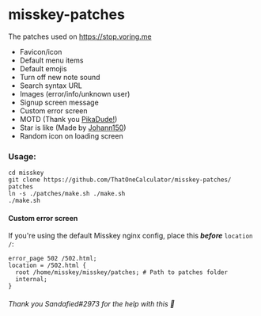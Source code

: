 # misskey-patches
The patches used on https://stop.voring.me

- Favicon/icon
- Default menu items
- Default emojis
- Turn off new note sound
- Search syntax URL
- Images (error/info/unknown user)
- Signup screen message
- Custom error screen
- MOTD (Thank you [PikaDude!](https://github.com/PikaDude))
- Star is like (Made by [Johann150](https://github.com/Johann150))
- Random icon on loading screen

### Usage:
```
cd misskey
git clone https://github.com/ThatOneCalculator/misskey-patches/ patches
ln -s ./patches/make.sh ./make.sh
./make.sh
```

#### Custom error screen
If you're using the default Misskey nginx config, place this ***before*** `location /`:
```
error_page 502 /502.html;
location = /502.html {
  root /home/misskey/misskey/patches; # Path to patches folder
  internal;
}
```
###### Thank you Sandafied#2973 for the help with this 💚
